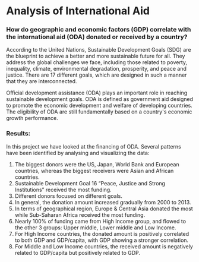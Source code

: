 # Analysis of International Aid
### How do geographic and economic factors (GDP) correlate with the international aid (ODA) donated or received by a country?

According to the United Nations, Sustainable Development Goals (SDG) are the blueprint to achieve a better and more sustainable future for all. They address the global challenges we face, including those related to poverty, inequality, climate, environmental degradation, prosperity, and peace and justice. There are 17 different goals, which are designed in such a manner that they are interconnected.

Official development assistance (ODA) plays an important role in reaching sustainable development goals. ODA is defined as government aid designed to promote the economic development and welfare of developing countries. The eligibility of ODA are still fundamentally based on a country's economic growth performance.

### Results:

In this project we have looked at the financing of ODA. Several patterns have been identified by analysing and visualizing the data:
1. The biggest donors were the US, Japan, World Bank and European countries, whereas the biggest receivers were Asian and African countries.
2. Sustainable Development Goal 16 “Peace, Justice and Strong Institutions” received the most funding.
3. Different donors focused on different goals.
4. In general, the donation amount increased gradually from 2000 to 2013.
5. In terms of geographical region, Europe & Central Asia donated the most while Sub-Saharan Africa received the most funding.
6. Nearly 100% of funding came from High Income group, and flowed to the other 3 groups: Upper middle, Lower middle and Low Income.
7. For High Income countries, the donated amount is positively correlated to both GDP and GDP/capita, with GDP showing a stronger correlation.
8. For Middle and Low Income countries, the received amount is negatively related to GDP/capita but positively related to GDP.

